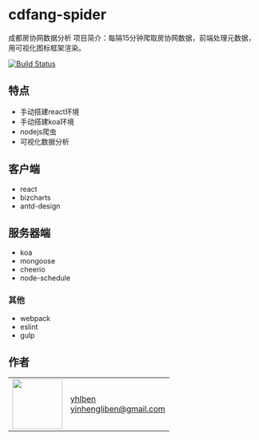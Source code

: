 # cdfang-spider

成都房协网数据分析
项目简介：每隔15分钟爬取房协网数据，前端处理元数据，用可视化图标框架渲染。

[![Build Status](https://www.travis-ci.org/yhlben/cdfang-spider.svg?branch=master)](https://www.travis-ci.org/yhlben/cdfang-spider)


## 特点
* 手动搭建react环境
* 手动搭建koa环境
* nodejs爬虫
* 可视化数据分析

## 客户端
* react
* bizcharts
* antd-design

## 服务器端
* koa
* mongoose
* cheerio
* node-schedule

### 其他
* webpack
* eslint
* gulp

## 作者

<table>
  <tr>
    <td>
      <img src="https://github.com/yhlben.png?s=100" width="100">
    </td>
    <td>
      <a href="https://github.com/yhlben">yhlben</a><br />
      <a href="mailto:yinhengliben@gmail.com">yinhengliben@gmail.com</a><br />
    </td>
  </tr>
</table>
